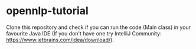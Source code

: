 # opennlp-tutorial

Clone this repository and check if you can run the code (Main class) in your favourite Java IDE (If you don't have one try IntelliJ Community: https://www.jetbrains.com/idea/download/). 
